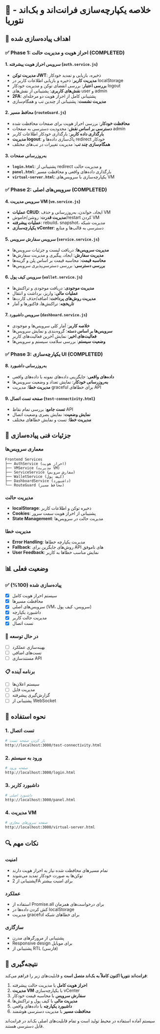 # 🔗 خلاصه یکپارچه‌سازی فرانت‌اند و بک‌اند - نتوریا

## 🎯 اهداف پیاده‌سازی شده

### ✅ **Phase 1: احراز هویت و مدیریت حالت (COMPLETED)**

#### **1. سرویس احراز هویت پیشرفته (`auth.service.js`)**
- **مدیریت توکن JWT**: ذخیره، بازیابی و تمدید خودکار
- **مدیریت کاربر**: ذخیره و بازیابی اطلاعات کاربر در localStorage
- **بررسی اعتبار**: بررسی انقضای توکن و مدیریت خودکار logout
- **نقش‌های کاربری**: پشتیبانی از نقش‌های user و admin
- **2FA**: پشتیبانی کامل از احراز هویت دو مرحله‌ای
- **مدیریت نشست**: پشتیبانی از چندین تب و همگام‌سازی

#### **2. محافظ مسیر (`routeGuard.js`)**
- **محافظت خودکار**: بررسی احراز هویت برای صفحات محافظت شده
- **دسترسی بر اساس نقش**: محدودیت دسترسی به صفحات admin
- **بارگذاری داده کاربر**: بارگذاری خودکار اطلاعات کاربر
- **مدیریت logout**: پاک‌سازی داده‌ها و redirect خودکار
- **همگام‌سازی چند تب**: مدیریت تغییرات در تب‌های مختلف

#### **3. به‌روزرسانی صفحات**
- **`login.html`**: پشتیبانی از redirect و مدیریت حالت
- **`panel.html`**: بارگذاری داده‌های واقعی و محافظت مسیر
- **`virtual-server.html`**: یکپارچه‌سازی با سرویس‌های VM

### ✅ **Phase 2: سرویس‌های اصلی (COMPLETED)**

#### **4. سرویس مدیریت VM (`vm.service.js`)**
- **عملیات CRUD**: ایجاد، خواندن، به‌روزرسانی و حذف VM
- **مدیریت قدرت**: روشن/خاموش/restart کردن VM
- **عملیات پیشرفته**: rebuild، snapshot، مدیریت شبکه
- **یکپارچه‌سازی vCenter**: دسترسی به قالب‌ها و منابع

#### **5. سرویس سفارش سرویس (`service.service.js`)**
- **مدیریت سرویس‌ها**: دریافت لیست و جزئیات سرویس‌ها
- **مدیریت سفارش**: ایجاد، پیگیری و مدیریت سفارش‌ها
- **محاسبه قیمت**: محاسبه قیمت بر اساس پلن و گزینه‌ها
- **بررسی دسترسی**: بررسی دسترسی‌پذیری سرویس‌ها

#### **6. سرویس کیف پول (`wallet.service.js`)**
- **مدیریت موجودی**: دریافت موجودی و تراکنش‌ها
- **عملیات مالی**: واریز، برداشت و انتقال
- **مدیریت روش‌های پرداخت**: اضافه/حذف کارت‌ها
- **تاریخچه**: تراکنش‌ها، فاکتورها و آمار

#### **7. سرویس داشبورد (`dashboard.service.js`)**
- **خلاصه کاربر**: آمار کلی سرویس‌ها و موجودی
- **سرویس‌ها بر اساس دسته**: گروه‌بندی و نمایش سرویس‌ها
- **فعالیت‌های اخیر**: نمایش آخرین فعالیت‌های کاربر
- **وضعیت سیستم**: بررسی سلامت سیستم و سرویس‌ها

### ✅ **Phase 3: یکپارچه‌سازی UI (COMPLETED)**

#### **8. به‌روزرسانی داشبورد**
- **داده‌های واقعی**: جایگزینی داده‌های نمونه با داده‌های واقعی
- **به‌روزرسانی خودکار**: نمایش تعداد و وضعیت سرویس‌ها
- **مدیریت خطا**: مدیریت graceful برای خطاهای API

#### **9. صفحه تست اتصال (`test-connectivity.html`)**
- **تست جامع**: بررسی تمام نقاط API
- **نمایش وضعیت**: نمایش بصری وضعیت اتصال
- **مدیریت خطا**: تست و نمایش خطاهای مختلف

## 🔧 جزئیات فنی پیاده‌سازی

### **معماری سرویس‌ها**
```
Frontend Services
├── AuthService (احراز هویت)
├── VMService (مدیریت VM)
├── ServiceService (سفارش سرویس)
├── WalletService (کیف پول)
├── DashboardService (داشبورد)
└── RouteGuard (محافظ مسیر)
```

### **مدیریت حالت**
- **localStorage**: ذخیره توکن و اطلاعات کاربر
- **Cookies**: پشتیبانی از احراز هویت سمت سرور
- **State Management**: مدیریت حالت در سرویس‌ها

### **مدیریت خطا**
- **Error Handling**: مدیریت یکپارچه خطاها
- **Fallback**: روش‌های جایگزین برای API های ناموفق
- **User Feedback**: نمایش مناسب خطاها به کاربر

## 📊 وضعیت فعلی

### **✅ پیاده‌سازی شده (100%)**
- [x] سیستم احراز هویت کامل
- [x] محافظت مسیرها
- [x] سرویس‌های اصلی (VM، سرویس، کیف پول)
- [x] داشبورد یکپارچه
- [x] مدیریت حالت کاربر
- [x] تست اتصال

### **🔄 در حال توسعه**
- [ ] بهینه‌سازی عملکرد
- [ ] تست‌های اضافی
- [ ] مستندسازی API

### **📋 برنامه آینده**
- [ ] سیستم اعلان‌ها
- [ ] مدیریت فایل
- [ ] گزارش‌گیری پیشرفته
- [ ] پشتیبانی از WebSocket

## 🚀 نحوه استفاده

### **1. تست اتصال**
```bash
# باز کردن صفحه تست
http://localhost:3000/test-connectivity.html
```

### **2. ورود به سیستم**
```bash
# صفحه ورود
http://localhost:3000/login.html
```

### **3. داشبورد کاربر**
```bash
# داشبورد اصلی
http://localhost:3000/panel.html
```

### **4. مدیریت VM**
```bash
# صفحه سرورهای مجازی
http://localhost:3000/virtual-server.html
```

## 🔍 نکات مهم

### **امنیت**
- تمام مسیرهای محافظت شده نیاز به احراز هویت دارند
- توکن‌ها به صورت خودکار تمدید می‌شوند
- پشتیبانی از 2FA برای امنیت بیشتر

### **عملکرد**
- استفاده از Promise.all برای درخواست‌های همزمان
- کش کردن داده‌ها در localStorage
- مدیریت graceful برای خطاهای شبکه

### **سازگاری**
- پشتیبانی از مرورگرهای مدرن
- Responsive design برای موبایل
- پشتیبانی از RTL (فارسی)

## 📝 نتیجه‌گیری

**فرانت‌اند نتوریا اکنون کاملاً به بک‌اند متصل است** و قابلیت‌های زیر را فراهم می‌کند:

1. **احراز هویت کامل** با مدیریت حالت پیشرفته
2. **مدیریت VM** با یکپارچه‌سازی vCenter
3. **سفارش سرویس** با محاسبه قیمت خودکار
4. **مدیریت مالی** با کیف پول و تراکنش‌ها
5. **داشبورد یکپارچه** با داده‌های واقعی
6. **محافظت مسیر** با مدیریت دسترسی هوشمند

سیستم آماده استفاده در محیط تولید است و تمام قابلیت‌های اصلی بک‌اند در فرانت‌اند قابل دسترسی هستند. 